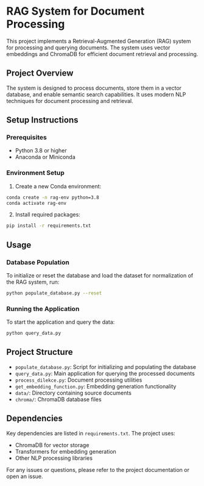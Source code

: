 # RAG System for Document Processing

This project implements a Retrieval-Augmented Generation (RAG) system for processing and querying documents. The system uses vector embeddings and ChromaDB for efficient document retrieval and processing.

## Project Overview

The system is designed to process documents, store them in a vector database, and enable semantic search capabilities. It uses modern NLP techniques for document processing and retrieval.

## Setup Instructions

### Prerequisites

- Python 3.8 or higher
- Anaconda or Miniconda

### Environment Setup

1. Create a new Conda environment:
```bash
conda create -n rag-env python=3.8
conda activate rag-env
```

2. Install required packages:
```bash
pip install -r requirements.txt
```

## Usage

### Database Population

To initialize or reset the database and load the dataset for normalization of the RAG system, run:

```bash
python populate_database.py --reset
```

### Running the Application

To start the application and query the data:

```bash
python query_data.py
```

## Project Structure

- `populate_database.py`: Script for initializing and populating the database
- `query_data.py`: Main application for querying the processed documents
- `process_dilekce.py`: Document processing utilities
- `get_embedding_function.py`: Embedding generation functionality
- `data/`: Directory containing source documents
- `chroma/`: ChromaDB database files

## Dependencies

Key dependencies are listed in `requirements.txt`. The project uses:
- ChromaDB for vector storage
- Transformers for embedding generation
- Other NLP processing libraries

For any issues or questions, please refer to the project documentation or open an issue.
